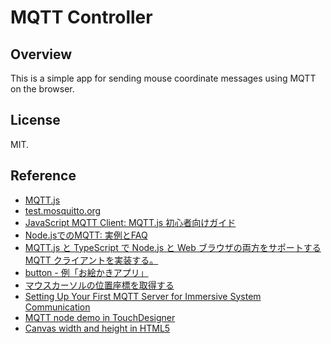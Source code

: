 # MQTT Controller

## Overview
This is a simple app for sending mouse coordinate messages using MQTT on the browser.

## License
MIT.

## Reference
- [MQTT.js](https://github.com/mqttjs/MQTT.js)
- [test.mosquitto.org](https://test.mosquitto.org/)
- [JavaScript MQTT Client: MQTT.js 初心者向けガイド](https://qiita.com/emqx_japan/items/b0c010f7b2591575a263)
- [Node.jsでのMQTT: 実例とFAQ](https://qiita.com/emqx_japan/items/d1b9708d7f7f6a2d7284)
- [MQTT.js と TypeScript で Node.js と Web ブラウザの両方をサポートする MQTT クライアントを実装する。](https://qiita.com/yohei1126/items/d4eed6ef4563d044a3fc)
- [button - 例「お絵かきアプリ」](https://developer.mozilla.org/ja/docs/Web/HTML/Element/input/button#%E4%BE%8B)
- [マウスカーソルの位置座標を取得する](https://gray-code.com/javascript/get-mouse-cursor-position-coordinate/)
- [Setting Up Your First MQTT Server for Immersive System Communication](https://interactiveimmersive.io/blog/controlling-touchdesigner/setting-up-your-first-mqtt-server-for-immersive-system-communication/)
- [MQTT node demo in TouchDesigner](https://youtu.be/yhUwfZuntmY?si=2yMJRzd6KqmRElSd)
- [Canvas width and height in HTML5](https://stackoverflow.com/questions/4938346/canvas-width-and-height-in-html5)